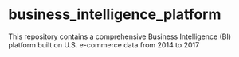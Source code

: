 # business_intelligence_platform
This repository contains a comprehensive Business Intelligence (BI) platform built on U.S. e-commerce data from 2014 to 2017
